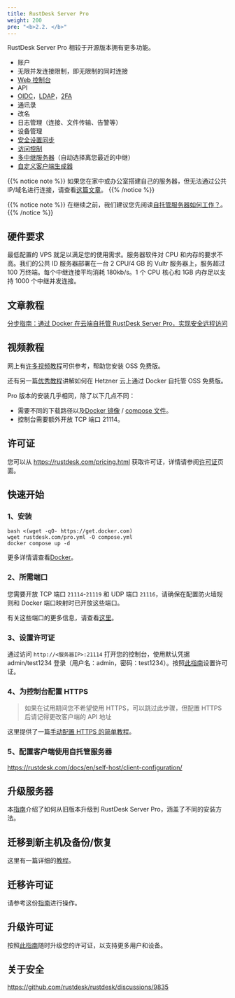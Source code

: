 ```yaml
---
title: RustDesk Server Pro
weight: 200
pre: "<b>2.2. </b>"
---
```


RustDesk Server Pro 相较于开源版本拥有更多功能。

- 账户
- 无限并发连接限制，即无限制的同时连接
- [Web 控制台](https://rustdesk.com/docs/en/self-host/rustdesk-server-pro/console/)
- API
- [OIDC](https://rustdesk.com/docs/en/self-host/rustdesk-server-pro/oidc/)，[LDAP](https://rustdesk.com/docs/en/self-host/rustdesk-server-pro/ldap/)，[2FA](https://rustdesk.com/docs/en/self-host/rustdesk-server-pro/2fa/)
- 通讯录
- 改名
- 日志管理（连接、文件传输、告警等）
- 设备管理
- [安全设置同步](https://rustdesk.com/docs/en/self-host/rustdesk-server-pro/strategy/)
- [访问控制](https://rustdesk.com/docs/en/self-host/rustdesk-server-pro/permissions/)
- [多中继服务器](https://rustdesk.com/docs/en/self-host/rustdesk-server-pro/relay/)（自动选择离您最近的中继）
- [自定义客户端生成器](https://rustdesk.com/docs/en/self-host/client-configuration/#1-custom-client-generator-pro-only)

{{% notice note %}}
如果您在家中或办公室搭建自己的服务器，但无法通过公共 IP/域名进行连接，请查看[这篇文章](https://rustdesk.com/docs/en/self-host/nat-loopback-issues/)。
{{% /notice %}}

{{% notice note %}}
在继续之前，我们建议您先阅读[自托管服务器如何工作？](/docs/en/self-host/#how-does-self-hosted-server-work)。
{{% /notice %}}

## 硬件要求

最低配置的 VPS 就足以满足您的使用需求。服务器软件对 CPU 和内存的要求不高。我们的公共 ID 服务器部署在一台 2 CPU/4 GB 的 Vultr 服务器上，服务超过 100 万终端。每个中继连接平均消耗 180kb/s。1 个 CPU 核心和 1GB 内存足以支持 1000 个中继并发连接。

## 文章教程
[分步指南：通过 Docker 在云端自托管 RustDesk Server Pro，实现安全远程访问](https://www.linkedin.com/pulse/step-by-step-guide-self-host-rustdesk-server-pro-cloud-montinaro-fwnmf/)

## 视频教程

网上有[许多视频教程](https://rustdesk.com/docs/en/self-host/rustdesk-server-oss/install/#video-tutorials)可供参考，帮助您安装 OSS 免费版。

还有另一篇[优秀教程](https://www.linkedin.com/pulse/building-your-own-remote-desktop-solution-rustdesk-cloud-montinaro-bv94f/?trackingId=a07rn2fkBW1ctLHaJ0tVcg%3D%3D)讲解如何在 Hetzner 云上通过 Docker 自托管 OSS 免费版。

Pro 版本的安装几乎相同，除了以下几点不同：

- 需要不同的下载路径以及[Docker 镜像](https://rustdesk.com/docs/en/self-host/rustdesk-server-pro/installscript/docker/) / [compose 文件](https://rustdesk.com/docs/en/self-host/rustdesk-server-pro/installscript/docker/#docker-compose)。
- 控制台需要额外开放 TCP 端口 21114。

## 许可证

您可以从 https://rustdesk.com/pricing.html 获取许可证，详情请参阅[许可证](https://rustdesk.com/docs/en/self-host/rustdesk-server-pro/license/)页面。

## 快速开始
### 1、安装

```
bash <(wget -qO- https://get.docker.com)
wget rustdesk.com/pro.yml -O compose.yml
docker compose up -d
```

更多详情请查看[Docker]( /docs/en/self-host/rustdesk-server-pro/installscript/docker/)。

### 2、所需端口

您需要开放 TCP 端口 `21114`-`21119` 和 UDP 端口 `21116`，请确保在配置防火墙规则和 Docker 端口映射时已开放这些端口。

有关这些端口的更多信息，请查看[这里](/docs/en/self-host/rustdesk-server-oss/install/#ports)。

### 3、设置许可证

通过访问 `http://<服务器IP>:21114` 打开您的控制台，使用默认凭据 admin/test1234 登录（用户名：admin，密码：test1234）。按照[此指南](/docs/en/self-host/rustdesk-server-pro/license/#set-license)设置许可证。

### 4、为控制台配置 HTTPS

> 如果在试用期间您不希望使用 HTTPS，可以跳过此步骤，但配置 HTTPS 后请记得更改客户端的 API 地址

这里提供了一篇[手动配置 HTTPS 的简单教程](https://rustdesk.com/docs/en/self-host/rustdesk-server-pro/faq/#set-up-https-for-web-console-manually)。

### 5、配置客户端使用自托管服务器

https://rustdesk.com/docs/en/self-host/client-configuration/

## 升级服务器

本[指南](https://rustdesk.com/docs/en/self-host/rustdesk-server-pro/faq/#there-is-a-new-version-of-rustdesk-server-pro-out-how-can-i-upgrade)介绍了如何从旧版本升级到 RustDesk Server Pro，涵盖了不同的安装方法。

## 迁移到新主机及备份/恢复

这里有一篇详细的[教程](https://github.com/rustdesk/rustdesk-server-pro/discussions/184)。

## 迁移许可证

请参考这份[指南](https://rustdesk.com/docs/en/self-host/rustdesk-server-pro/license/#invoices-license-retrieval-and-migration)进行操作。

## 升级许可证

按照[此指南](/docs/en/self-host/rustdesk-server-pro/license/#renewupgrade-license)随时升级您的许可证，以支持更多用户和设备。

## 关于安全

https://github.com/rustdesk/rustdesk/discussions/9835
